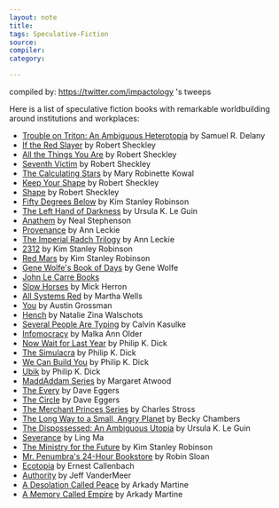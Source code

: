 ```yaml
---
layout: note
title:
tags: Speculative-Fiction 
source:
compiler:
category:

---
```

compiled by: https://twitter.com/impactology 's tweeps

Here is a list of speculative fiction books with remarkable worldbuilding around institutions and workplaces:

- [Trouble on Triton: An Ambiguous Heterotopia](https://www.goodreads.com/book/show/85893.Trouble_on_Triton) by Samuel R. Delany
- [If the Red Slayer](https://www.goodreads.com/book/show/10790645-if-the-red-slayer) by Robert Sheckley
- [All the Things You Are](https://www.goodreads.com/book/show/50098308-all-the-things-you-are) by Robert Sheckley
- [Seventh Victim](https://www.goodreads.com/book/show/50233873-seventh-victim) by Robert Sheckley
- [The Calculating Stars](https://www.goodreads.com/book/show/33080122-the-calculating-stars) by Mary Robinette Kowal
- [Keep Your Shape](https://www.goodreads.com/en/book/show/20811383-keep-your-shape) by Robert Sheckley
- [Shape](https://sfshortstories.com/?p=3775) by Robert Sheckley
- [Fifty Degrees Below](https://www.goodreads.com/en/book/show/41121.Fifty_Degrees_Below) by Kim Stanley Robinson
- [The Left Hand of Darkness](https://www.goodreads.com/book/show/18423.The_Left_Hand_of_Darkness) by Ursula K. Le Guin
- [Anathem](https://www.goodreads.com/book/show/2845024-anathem) by Neal Stephenson
- [Provenance](https://www.goodreads.com/book/show/25353286-provenance) by Ann Leckie
- [The Imperial Radch Trilogy](https://www.goodreads.com/book/show/34962215-the-imperial-radch-trilogy) by Ann Leckie
- [2312](https://www.goodreads.com/book/show/11830394-2312) by Kim Stanley Robinson
- [Red Mars](https://www.goodreads.com/book/show/77507.Red_Mars) by Kim Stanley Robinson
- [Gene Wolfe's Book of Days](https://www.goodreads.com/en/book/show/807915.Gene_Wolfe_s_Book_of_Days) by Gene Wolfe
- [John Le Carre Books](https://www.goodreads.com/shelf/show/john-le-carre)
- [Slow Horses](https://www.goodreads.com/en/book/show/7929891-slow-horses) by Mick Herron
- [All Systems Red](https://www.goodreads.com/book/show/32758901-all-systems-red) by Martha Wells
- [You](https://www.goodreads.com/book/show/15790854-you) by Austin Grossman
- [Hench](https://www.goodreads.com/en/book/show/49867430-hench) by Natalie Zina Walschots
- [Several People Are Typing](https://www.goodreads.com/en/book/show/54468020-several-people-are-typing) by Calvin Kasulke
- [Infomocracy](https://www.goodreads.com/book/show/26114433-infomocracy) by Malka Ann Older
- [Now Wait for Last Year](https://www.goodreads.com/book/show/216378.Now_Wait_for_Last_Year) by Philip K. Dick
- [The Simulacra](https://www.goodreads.com/book/show/226460.The_Simulacra) by Philip K. Dick
- [We Can Build You](https://www.goodreads.com/book/show/400270.We_Can_Build_You) by Philip K. Dick
- [Ubik](https://www.goodreads.com/book/show/22590.Ubik) by Philip K. Dick
- [MaddAddam Series](https://www.goodreads.com/series/55674-maddaddam) by Margaret Atwood
- [The Every](https://www.goodreads.com/en/book/show/57792078-the-every) by Dave Eggers
- [The Circle](https://www.goodreads.com/book/show/18302455-the-circle) by Dave Eggers
- [The Merchant Princes Series](https://www.goodreads.com/series/40515-the-merchant-princes) by Charles Stross
- [The Long Way to a Small, Angry Planet](https://www.goodreads.com/book/show/22733729-the-long-way-to-a-small-angry-planet) by Becky Chambers
- [The Dispossessed: An Ambiguous Utopia](https://www.goodreads.com/book/show/13651.The_Dispossessed) by Ursula K. Le Guin
- [Severance](https://www.goodreads.com/book/show/36348525-severance) by Ling Ma
- [The Ministry for the Future](https://www.goodreads.com/en/book/show/50998056-the-ministry-for-the-future) by Kim Stanley Robinson
- [Mr. Penumbra's 24-Hour Bookstore](https://www.goodreads.com/book/show/13538873-mr-penumbra-s-24-hour-bookstore) by Robin Sloan
- [Ecotopia](https://www.goodreads.com/en/book/show/550165.Ecotopia) by Ernest Callenbach
- [Authority](https://www.goodreads.com/en/book/show/18077769-authority) by Jeff VanderMeer
- [A Desolation Called Peace](https://www.goodreads.com/book/show/45154547-a-desolation-called-peace) by Arkady Martine
- [A Memory Called Empire](https://www.goodreads.com/book/show/37794149-a-memory-called-empire) by Arkady Martine

